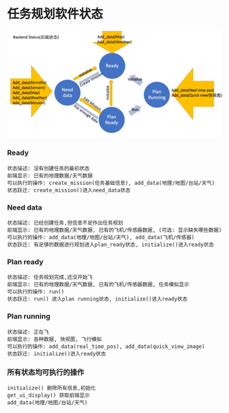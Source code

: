 # 任务规划软件状态
![](figures/backend_status.png)

### Ready
```
状态描述: 没有创建任务的最初状态
前端显示: 已有的地理数据/天气数据
可以执行的操作: create_mission(任务基础信息), add_data(地理/地图/台站/天气)
状态跃迁: create_mission()进入need_data状态
```
### Need data
```
状态描述: 已经创建任务,但信息不足作出任务规划
前端显示: 已有的地理数据/天气数据, 已有的飞机/传感器数据, (可选: 显示缺失哪些数据)
可以执行的操作: add_data(地理/地图/台站/天气), add_data(飞机/传感器)
状态跃迁: 有足够的数据进行规划进入plan_ready状态, initialize()进入ready状态
```
### Plan ready
```
状态描述: 任务规划完成,还没开始飞
前端显示: 已有的地理数据/天气数据, 已有的飞机/传感器数据, 任务模拟显示
可以执行的操作: run()
状态跃迁: run() 进入plan running状态, initialize()进入ready状态
```
### Plan running
```
状态描述: 正在飞
前端显示: 各种数据, 快视图, 飞行模拟
可以执行的操作: add_data(real_time_pos), add_data(quick_view_image)
状态跃迁: initialize()进入ready状态
```
### 所有状态均可执行的操作
```
initialize() 删除所有信息,初始化
get_ui_display() 获取前端显示
add_data(地理/地图/台站/天气)
```
